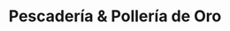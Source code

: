 ---
title: "Pescadería & Pollería de Oro"
url: /general-fernandez-oro/pescaderia-und-polleria-de-oro/
shop: Metzgerei
---